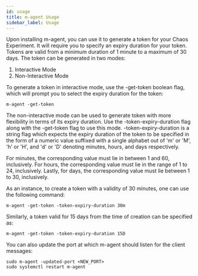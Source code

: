 ```yaml
---
id: usage
title: m-agent Usage
sidebar_label: Usage
---
```


Upon installing m-agent, you can use it to generate a token for your Chaos Experiment. It will require you to specify an expiry duration for your token. Tokens are valid from a minimum duration of 1 minute to a maximum of 30 days. The token can be generated in two modes:

1. Interactive Mode
2. Non-Interactive Mode

To generate a token in interactive mode, use the -get-token boolean flag, which will prompt you to select the expiry duration for the token:
```
m-agent -get-token
```

The non-interactive mode can be used to generate token with more flexibility in terms of its expiry duration. Use the -token-expiry-duration flag along with the -get-token flag to use this mode. -token-expiry-duration is a string flag which expects the expiry duration of the token to be specified in the form of a numeric value suffixed with a single alphabet out of 'm' or 'M', 'h' or 'H', and 'd' or 'D' denoting minutes, hours, and days respectively.

For minutes, the corresponding value must lie in between 1 and 60, inclusively. For hours, the corresponding value must lie in the range of 1 to 24, inclusively. Lastly, for days, the corresponding value must lie between 1 to 30, inclusively.

As an instance, to create a token with a validity of 30 minutes, one can use the following command:
```
m-agent -get-token -token-expiry-duration 30m
```

Similarly, a token valid for 15 days from the time of creation can be specified as:
```
m-agent -get-token -token-expiry-duration 15D
```

You can also update the port at which m-agent should listen for the client messages:
```
sudo m-agent -updated-port <NEW_PORT>
sudo systemctl restart m-agent
```

